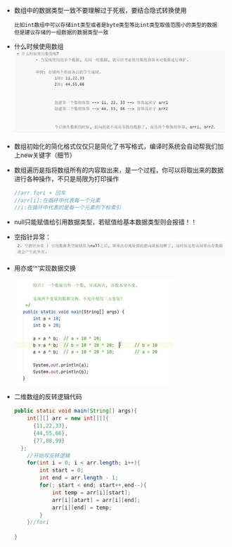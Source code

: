 - 数组中的数据类型一致不要理解过于死板，要结合隐式转换使用

  ```
  比如int数组中可以存储int类型或者是byte类型等比int类型取值范围小的类型的数据
  但是建议存储的一组数据的数据类型一致
  ```

- 什么时候使用数组![image-20201007085226173](https://github.com/MAYI-XINGKONG/JavaNotes/blob/master/images/day07-01.png?raw=true)

- 数组初始化的简化格式仅仅只是简化了书写格式，编译时系统会自动帮我们加上new关键字（细节）

- 数组遍历是指将数组所有的内容取出来，是一个过程，你可以将取出来的数据进行各种操作，不只是局限为打印操作

  ```java
  //arr.fori + 回车
  //arr[i]:在循环中代表每一个元素
  //i:在循环中代表的是每一个元素的下标索引
  ```

- null只能赋值给引用数据类型，若赋值给基本数据类型则会报错！！

- 空指针异常：![image-20201007111702786](https://github.com/MAYI-XINGKONG/JavaNotes/blob/master/images/day07-02.png?raw=true)

- 用亦或‘^‘实现数据交换

  ![image-20201007145017358](https://github.com/MAYI-XINGKONG/JavaNotes/blob/master/images/day07-03.png?raw=true)

- 二维数组的反转逻辑代码

  ```java
  public static void main(String[] args){ 
      int[][] arr = new int[][]{
      	{11,22,33},
      	{44,55,66},
      	{77,88,99}
  	};
      //开始写反转逻辑
      for(int i = 0; i < arr.length; i++){
          int start = 0;
          int end = arr.length - 1;
          for(; start < end; start++,end--){
              int temp = arr[i][start];
              arr[i][atart] = arr[i][end];
              arr[i][end] = temp;
          }
      }//fori
  
  }
  ```